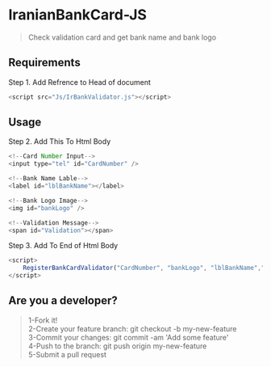 
# IranianBankCard-JS
> Check validation card and get bank name and bank logo



Requirements
------
Step 1. Add Refrence to Head of document
```js
<script src="Js/IrBankValidator.js"></script>
```


Usage
------
Step 2. Add This To Html Body
```js
<!--Card Number Input-->
<input type="tel" id="CardNumber" /> 

<!--Bank Name Lable-->
<label id="lblBankName"></label>

<!--Bank Logo Image-->
<img id="bankLogo" />

<!--Validation Message-->
<span id="Validation"></span>
```

Step 3. Add To End of Html Body
```js
<script>
	RegisterBankCardValidator("CardNumber", "bankLogo", "lblBankName","Validation");
</script>
```

## Are you a developer?
> 1-Fork it!</br>
> 2-Create your feature branch: git checkout -b my-new-feature</br>
> 3-Commit your changes: git commit -am 'Add some feature'</br>
> 4-Push to the branch: git push origin my-new-feature</br>
> 5-Submit a pull request</br>
